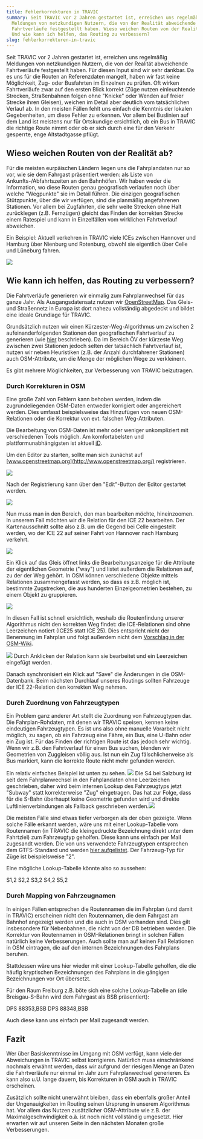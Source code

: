 ```yaml
---
title: Fehlerkorrekturen in TRAVIC
summary: Seit TRAVIC vor 2 Jahren gestartet ist, erreichen uns regelmäßig
  Meldungen von netzkundigen Nutzern, die von der Realität abweichende
  Fahrtverläufe festgestellt haben. Wieso weichen Routen von der Realität ab?
  Und wie kann ich helfen, das Routing zu verbessern?
slug: fehlerkorrekturen-in-travic
---
```

Seit TRAVIC vor 2 Jahren gestartet ist, erreichen uns regelmäßig Meldungen von netzkundigen Nutzern, die von der Realität abweichende Fahrtverläufe festgestellt haben. Für diesen Input sind wir sehr dankbar. Da es uns für die Routen an Referenzdaten mangelt, haben wir fast keine Möglichkeit, Zug- oder Busfahrten im Einzelnen zu prüfen. Oft wirken Fahrtverläufe zwar auf den ersten Blick korrekt (Züge nutzen einleuchtende Strecken, Straßenbahnen folgen ohne "Knicke" oder Wenden auf freier Strecke ihren Gleisen), weichen im Detail aber deutlich vom tatsächlichen Verlauf ab. In den meisten Fällen fehlt uns einfach die Kenntnis der lokalen Gegebenheiten, um diese Fehler zu erkennen. Vor allem bei Buslinien auf dem Land ist meistens nur für Ortskundige ersichtlich, ob ein Bus in TRAVIC die richtige Route nimmt oder ob er sich durch eine für den Verkehr gesperrte, enge Altstadtgasse pflügt.

Wieso weichen Routen von der Realität ab?
-----------------------------------------

Für die meisten eurpäischen Ländern liegen uns die Fahrplandaten nur so vor, wie sie dem Fahrgast präsentiert werden: als Liste von Ankunfts-/Abfahrtszeiten an den Bahnhöfen. Wir haben weder die Information, wo diese Routen genau geografisch verlaufen noch über welche "Wegpunkte" sie im Detail führen. Die einzigen geografischen Stützpunkte, über die wir verfügen, sind die planmäßig angefahrenen Stationen. Vor allem bei Zugfahrten, die sehr weite Strecken ohne Halt zurücklegen (z.B. Fernzügen) gleicht das Finden der korrekten Strecke einem Ratespiel und kann in Einzelfällen vom wirklichen Fahrtverlauf abweichen.

Ein Beispiel: Aktuell verkehren in TRAVIC viele ICEs zwischen Hannover und Hamburg über Nienburg und Rotenburg, obwohl sie eigentlich über Celle und Lüneburg fahren.

![](/images/blog/fehlerkorrekturen-in-travic/prob_celle.png)

Wie kann ich helfen, das Routing zu verbessern?
-----------------------------------------------

Die Fahrtverläufe generieren wir einmalig zum Fahrplanwechsel für das ganze Jahr. Als Ausgangsdatensatz nutzen wir [OpenStreetMap](http://www.openstreetmap.org/). Das Gleis- und Straßennetz in Europa ist dort nahezu vollständig abgedeckt und bildet eine ideale Grundlage für TRAVIC.

Grundsätzlich nutzen wir einen Kürzester-Weg-Algorithmus um zwischen 2 aufeinanderfolgenden Stationen den geografischen Fahrtverlauf zu generieren (wie [hier](https://website.geops.de/blog/mapping-von-netzen-des-%C3%B6ffentlichen-verkehrs) beschrieben). Da im Bereich ÖV der kürzeste Weg zwischen zwei Stationen jedoch selten der tatsächlich Fahrtverlauf ist, nutzen wir neben Heuristiken (z.B. der Anzahl durchfahrener Stationen) auch OSM-Attribute, um die Menge der möglichen Wege zu verkleinern.

Es gibt mehrere Möglichkeiten, zur Verbesserung von TRAVIC beizutragen.

### Durch Korrekturen in OSM

Eine große Zahl von Fehlern kann behoben werden, indem die zugrundeliegenden OSM-Daten entweder korrigiert oder angereichert werden. Dies umfasst beispielsweise das Hinzufügen von neuen OSM-Relationen oder die Korrektur von evt. falschen Weg-Attributen.

Die Bearbeitung von OSM-Daten ist mehr oder weniger unkompliziert mit verschiedenen Tools möglich. Am komfortabelsten und plattformunabhängigsten ist aktuell [iD](http://wiki.openstreetmap.org/wiki/ID).

Um den Editor zu starten, sollte man sich zunächst auf [www.openstreetmap.org](http://www.openstreetmap.org/) registrieren.

![](/images/blog/fehlerkorrekturen-in-travic/osm_overview.png)

Nach der Registrierung kann über den "Edit"-Button der Editor gestartet werden.

![](/images/blog/fehlerkorrekturen-in-travic/edit_button.png)

Nun muss man in den Bereich, den man bearbeiten möchte, hineinzoomen. In unserem Fall möchten wir die Relation für den ICE 22 bearbeiten. Der Kartenausschnitt sollte also z.B. um die Gegend bei Celle eingestellt werden, wo der ICE 22 auf seiner Fahrt von Hannover nach Hamburg verkehrt.

![](/images/blog/fehlerkorrekturen-in-travic/celle_overview.png)

Ein Klick auf das Gleis öffnet links die Bearbeitungsanzeige für die Attribute der eigentlichen Geometrie ("way") und listet außerdem die Relationen auf, zu der der Weg gehört. In OSM können verschiedene Objekte mittels Relationen zusammengefasst werden, so dass es z.B. möglich ist, bestimmte Zugstrecken, die aus hunderten Einzelgeometrien bestehen, zu einem Objekt zu gruppieren.

![](/images/blog/fehlerkorrekturen-in-travic/edit.png)

In diesen Fall ist schnell ersichtlich, weshalb die Routenfindung unserer Algorithmus nicht den korrekten Weg findet: die ICE-Relationen sind ohne Leerzeichen notiert (ICE25 statt ICE 25). Dies entspricht nicht der Benennung im Fahrplan und folgt außerdem nicht dem [Vorschlag in der OSM-Wiki](http://wiki.openstreetmap.org/wiki/Train_routes).

![](/images/blog/fehlerkorrekturen-in-travic/korrektur.png) Durch Anklicken der Relation kann sie bearbeitet und ein Leerzeichen eingefügt werden.

Danach synchronisiert ein Klick auf "Save" die Änderungen in die OSM-Datenbank. Beim nächsten Durchlauf unseres Routings sollten Fahrzeuge der ICE 22-Relation den korrekten Weg nehmen.

### Durch Zuordnung von Fahrzeugtypen

Ein Problem ganz anderer Art stellt die Zuordnung von Fahrzeugtypen dar. Die Fahrplan-Rohdaten, mit denen wir TRAVIC speisen, kennen keine eindeutigen Fahrzeugtypen. Es ist uns also ohne manuelle Vorarbeit nicht möglich, zu sagen, ob ein Fahrzeug eine Fähre, ein Bus, eine U-Bahn oder ein Zug ist. Für das Finden der richtigen Route ist das jedoch sehr wichtig. Wenn wir z.B. den Fahrtverlauf für einen Bus suchen, blenden wir Geometrien von Zuggleisen völlig aus. Ist nun ein Zug fälschlicherweise als Bus markiert, kann die korrekte Route nicht mehr gefunden werden.

Ein relativ einfaches Beispiel ist unten zu sehen. ![](/images/blog/fehlerkorrekturen-in-travic/salzugburgs4.png) Die S4 bei Salzburg ist seit dem Fahrplanwechsel in den Fahplandaten ohne Leerzeichen geschrieben, daher wird beim internen Lookup des Fahrzeugtyps jetzt "Subway" statt korrekterweise "Zug" eingetragen. Das hat zur Folge, dass für die S-Bahn überhaupt keine Geometrie gefunden wird und direkte Luftlinienverbindungen als Fallback geschrieben werden.![](/images/blog/fehlerkorrekturen-in-travic/salzugburgs4_big.png)

Die meisten Fälle sind etwas tiefer verborgen als der oben gezeigte. Wenn solche Fälle erkannt werden, wäre uns mit einer Lookup-Tabelle vom Routennamen (in TRAVIC die kleingedruckte Bezeichnung direkt unter dem Fahrtziel) zum Fahrzeugtyp geholfen. Diese kann uns einfach per Mail zugesandt werden. Die von uns verwendete Fahrzeugtypen entsprechen dem GTFS-Standard und werden [hier aufgelistet](https://developers.google.com/transit/gtfs/reference#routestxt). Der Fahrzeug-Typ für Züge ist beispielsweise "2".

Eine mögliche Lookup-Tabelle könnte also so aussehen:

S1,2
S2,2
S3,2
S4,2
S5,2

### Durch Mapping von Fahrzeugnamen

In einigen Fällen entsprechen die Routennamen die im Fahrplan (und damit in TRAVIC) erscheinen nicht den Routennamen, die dem Fahrgast am Bahnhof angezeigt werden und die auch in OSM vorhanden sind. Dies gilt insbesondere für Nebenbahnen, die nicht von der DB betrieben werden. Die Korrektur von Routennamen in OSM-Relationen bringt in solchen Fällen natürlich keine Verbesserungen. Auch sollte man auf keinen Fall Relationen in OSM eintragen, die auf den internen Bezeichnungen des Fahrplans beruhen.

Stattdessen wäre uns hier wieder mit einer Lookup-Tabelle geholfen, die die häufig kryptischen Bezeichnungen des Fahrplans in die gängigen Bezeichnungen vor Ort übersetzt.

Für den Raum Freiburg z.B. böte sich eine solche Lookup-Tabelle an (die Breisgau-S-Bahn wird dem Fahrgast als BSB präsentiert):

DPS 88353,BSB
DPS 88348,BSB

Auch diese kann uns einfach per Mail zugesandt werden.

Fazit
-----

Wer über Basiskenntnisse im Umgang mit OSM verfügt, kann viele der Abweichungen in TRAVIC selbst korrigieren. Natürlich muss einschränkend nochmals erwähnt werden, dass wir aufgrund der riesigen Menge an Daten die Fahrtverläufe nur einmal im Jahr zum Fahrplanwechsel generieren. Es kann also u.U. lange dauern, bis Korrekturen in OSM auch in TRAVIC erscheinen.

Zusätzlich sollte nicht unerwähnt bleiben, dass ein ebenfalls großer Anteil der Ungenauigkeiten im Routing seinen Ursprung in unserem Algorithmus hat. Vor allem das Nutzen zusätzlicher OSM-Attribute wie z.B. der Maximalgeschwindigkeit o.ä. ist noch nicht vollständig umgesetzt. Hier erwarten wir auf unseren Seite in den nächsten Monaten große Verbesserungen.